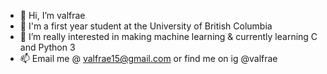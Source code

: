 - 👋 Hi, I’m valfrae
- 🌱 I'm a first year student at the University of British Columbia
- 👀 I’m really interested in making machine learning & currently learning C and Python 3
- 📫 Email me @ valfrae15@gmail.com or find me on ig @valfrae

<!---
valfrae/valfrae is a ✨ special ✨ repository because its `README.md` (this file) appears on your GitHub profile.
You can click the Preview link to take a look at your changes.
--->
